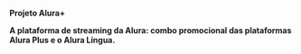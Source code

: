 <b>Projeto Alura+<b>

A plataforma de streaming da Alura: combo promocional das plataformas Alura Plus e o Alura Língua.
